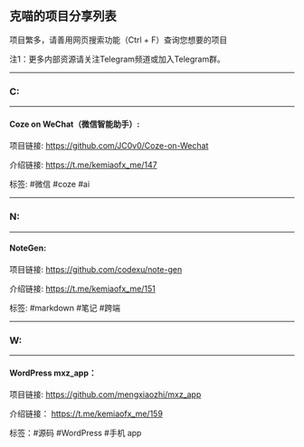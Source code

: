 ## 克喵的项目分享列表

项目繁多，请善用网页搜索功能（Ctrl + F）查询您想要的项目

注1：更多内部资源请关注Telegram频道或加入Telegram群。

---

### C:

---

#### Coze on WeChat（微信智能助手）:

项目链接:
https://github.com/JC0v0/Coze-on-Wechat

介绍链接: 
https://t.me/kemiaofx_me/147

标签: #微信 #coze #ai

---

### N:

---

#### NoteGen:

项目链接: 
https://github.com/codexu/note-gen

介绍链接:
https://t.me/kemiaofx_me/151

标签: #markdown #笔记 #跨端

----

### W:

---

#### WordPress mxz_app：

项目链接:
https://github.com/mengxiaozhi/mxz_app

介绍链接：
https://t.me/kemiaofx_me/159

标签：#源码 #WordPress #手机 app